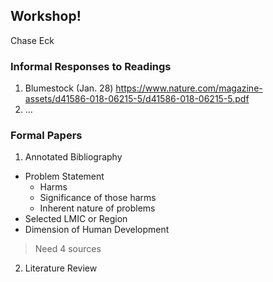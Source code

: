 ## Workshop!

Chase Eck

### Informal Responses to Readings

1. Blumestock (Jan. 28) https://www.nature.com/magazine-assets/d41586-018-06215-5/d41586-018-06215-5.pdf
2. ...

### Formal Papers

1. Annotated Bibliography
- Problem Statement
  - Harms
  - Significance of those harms
  - Inherent nature of problems
- Selected LMIC or Region
- Dimension of Human Development
> Need 4 sources



2. Literature Review
